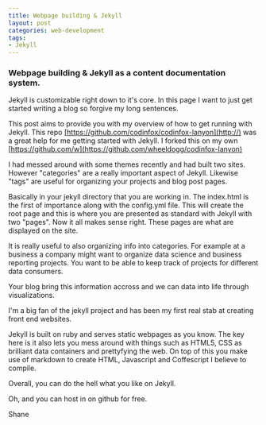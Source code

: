 ```yaml
---
title: Webpage building & Jekyll
layout: post
categories: web-development
tags:
- Jekyll
---
```


### Webpage building & Jekyll as a content documentation system.

Jekyll is customizable right down to it's core. In this page I want to just get started writing a blog so forgive my long sentences. 

This post aims to provide you with my overview of how to get running with Jekyll.
This repo [https://github.com/codinfox/codinfox-lanyon](http://) was a great help for me getting started with Jekyll.
I forked this on my own [https://github.com/w](https://github.com/wheeldogg/codinfox-lanyon)

I had messed around with some themes recently and had built two sites.
However "categories" are a really important aspect of Jekyll.
Likewise "tags" are useful for organizing your projects and blog post pages.

Basically in your jekyll directory that you are working in.
The index.html is the first of importance along with the config.yml file.
This will create the root page and this is where you are presented as standard with Jekyll with two "pages".
Now it all makes sense right. These pages are what are displayed on the site.

It is really useful to also organizing info into categories.
For example at a business a company might want to organize data science and business reporting projects.
You want to be able to keep track of projects for different data consumers.

Your blog bring this information accross and we can data into life through visualizations.

I'm a big fan of the jekyll project and has been my first real stab at creating front end websites.

Jekyll is built on ruby and serves static webpages as you know. The key here is it also lets you mess around with things such as HTML5, CSS as brilliant data containers and prettyfying the web. On top of this you make use of markdown to create HTML, Javascript and Coffescript I believe to compile.

Overall, you can do the hell what you like on Jekyll.

Oh, and you can host in on github for free.

Shane
